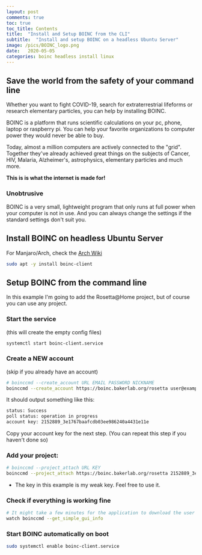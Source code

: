 ```yaml
---
layout: post
comments: true
toc: true
toc_title: Contents
title:  "Install and Setup BOINC from the CLI"
subtitle:  "Install and setup BOINC on a headless Ubuntu Server"
image: /pics/BOINC_logo.png
date:   2020-05-05
categories: boinc headless install linux 
---
```


## Save the world from the safety of your command line

Whether you want to fight COVID-19, search for extraterrestrial lifeforms or research elementary particles, you can help by installing BOINC.

BOINC is a platform that runs scientific calculations on your pc, phone, laptop or raspberry pi. You can help your favorite organizations to computer power they would never be able to buy.

Today, almost a million computers are actively connected to the "grid". Together they've already achieved great things on the subjects of Cancer, HIV, Malaria, Alzheimer's, astrophysics, elementary particles and much more.

**This is is what the internet is made for!**

### Unobtrusive 

BOINC is a very small, lightweight program that only runs at full power when your computer is not in use. And you can always change the settings if the standard settings don't suit you.

## Install BOINC on headless Ubuntu Server

For Manjaro/Arch, check the [Arch Wiki](https://wiki.archlinux.org/index.php/BOINC)

```bash
sudo apt -y install boinc-client
```

## Setup BOINC from the command line

In this example I'm going to add the Rosetta@Home project, but of course you can use any project.

### Start the service
(this will create the empty config files)
```bash
systemctl start boinc-client.service
```

### Create a NEW account
(skip if you already have an account)
```bash
# boinccmd --create_account URL EMAIL PASSWORD NICKNAME
boinccmd --create_account https://boinc.bakerlab.org/rosetta user@example.com p@55w0rd Nickname
```
It should output something like this:
```bash
status: Success
poll status: operation in progress
account key: 2152889_3e1767baafcdb03ee986240a4431e11e
```
Copy your account key for the next step. (You can repeat this step if you haven't done so)

### Add your project:

```bash
# boinccmd --project_attach URL KEY
boinccmd --project_attach https://boinc.bakerlab.org/rosetta 2152889_3e1767baafcdb03ee986240a4431e11e
```
* The key in this example is my weak key. Feel free to use it.

### Check if everything is working fine

```bash
# It might take a few minutes for the application to download the user details
watch boinccmd --get_simple_gui_info
```

### Start BOINC automatically on boot

```bash
sudo systemctl enable boinc-client.service
```